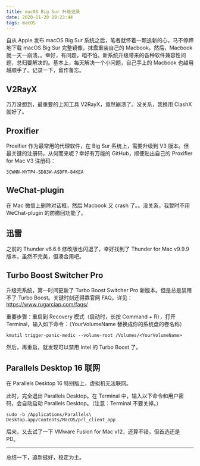```yaml
---
title: macOS Big Sur 升级记录
date: 2020-11-20 19:23:44
tags: macOS
---
```


自从 Apple 发布 macOS Big Sur 系统之后，笔者就怀着一颗追新的心，马不停蹄地下载 macOS Big Sur 完整镜像，抹盘重装自己的 Macbook。然后，Macbook 就一天一崩溃。。幸好，有问题，咱不怕。新系统升级带来的各种软件兼容性问题，总归要解决的。基本上，每天解决一个小问题，自己手上的 Macbook 也越用越顺手了。记录一下，留作备忘。

<!--more-->

## V2RayX

万万没想到，最重要的上网工具 V2RayX，竟然崩溃了。没关系，我换用 ClashX 就好了。

## Proxifier

Proxifier 作为最常用的代理软件，在 Big Sur 系统上，需要升级到 V3 版本。但最关键的注册码，从何而来呢？幸好有万能的 GitHub，顺便贴出自己的 Proxifier for Mac V3 注册码：

```
3CWNN-WYTP4-SD83W-ASDFR-84KEA
```

## WeChat-plugin

在 Mac 微信上删除对话框，然后 Macbook 又 crash 了。。没关系，我暂时不用 WeChat-plugin 的防撤回功能了。

## 迅雷

之前的 Thunder v6.6.6 修改版也闪退了，幸好找到了 Thunder for Mac v9.9.9 版本，虽然不完美，但凑合用吧。

## Turbo Boost Switcher Pro

升级完系统，第一时间更新了 Turbo Boost Switcher Pro 新版本。但是总是禁用不了 Turbo Boost。关键时刻还得靠官网 FAQ。详见：https://www.rugarciap.com/faqs/

重要步骤：重启到 Recovery 模式（启动时，长按 Command + R），打开 Terminal，输入如下命令：（YourVolumeName 替换成你的系统盘的卷名称）

```shell
kmutil trigger-panic-medic --volume-root /Volumes/<YourVolumeName>
```

然后，再重启，就发现可以禁用 Intel 的 Turbo Boost 了。

## Parallels Desktop 16 联网

在 Parallels Desktop 16 特别版上，虚拟机无法联网。

此时，完全退出 Parallels Desktop。在 Terminal 中，输入以下命令和用户密码，会自动启动 Parallels Desktop。（注意：Terminal 不要关掉。）

```shell
sudo -b /Applications/Parallels\ Desktop.app/Contents/MacOS/prl_client_app
```

后来，又去试了一下 VMware Fusion for Mac v12，还算不错，但首选还是 PD。

---

总结一下，追新挺好，稳定为主。